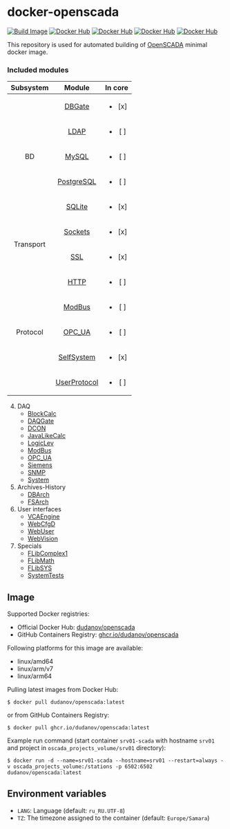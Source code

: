 # docker-openscada

[![Build Image](https://github.com/dudanov/docker-openscada/actions/workflows/build.yml/badge.svg)](https://github.com/dudanov/docker-openscada/actions/workflows/build.yml)
[![Docker Hub](https://ghcr-badge.egpl.dev/dudanov/openscada/size?label=Image%20Size&color=dodgerblue)](https://github.com/users/dudanov/packages/container/package/openscada)
[![Docker Hub](https://ghcr-badge.egpl.dev/dudanov/openscada/latest_tag?trim=major&label=GitHub%20Version&color=dodgerblue)](https://github.com/users/dudanov/packages/container/package/openscada)
[![Docker Hub](https://img.shields.io/docker/v/dudanov/openscada?label=Docker%20Hub%20Version&color=dodgerblue)](https://hub.docker.com/r/dudanov/openscada)
[![Docker Hub](https://img.shields.io/docker/stars/dudanov/openscada?label=Docker%20Hub%20Stars&color=dodgerblue)](https://hub.docker.com/r/dudanov/openscada)

This repository is used for automated building of [OpenSCADA](http://oscada.org) minimal docker image.

### Included modules
<table>
    <thead align="center">
        <tr>
            <th align="center">Subsystem</th>
            <th align="center">Module</th>
            <th align="center">In core</th>
        </tr>
    </thead>
    <tbody align="center">
        <tr>
            <td rowspan=5>BD</td>
            <td><a href="http://oscada.org/wiki/Special:MyLanguage/Modules/DBGate">DBGate</a></td>
            <td><ul><li>[x] </li></ul></td>
        </tr>
        <tr>
            <td><a href="http://oscada.org/wiki/Special:MyLanguage/Modules/LDAP">LDAP</a></td>
            <td><ul><li>[ ] </li></ul></td>
        </tr>
        <tr>
            <td><a href="http://oscada.org/wiki/Special:MyLanguage/Modules/MySQL">MySQL</a></td>
            <td><ul><li>[ ] </li></ul></td>
        </tr>
        <tr>
            <td><a href="http://oscada.org/wiki/Special:MyLanguage/Modules/PostgreSQL">PostgreSQL</a></td>
            <td><ul><li>[ ] </li></ul></td>
        </tr>
        <tr>
            <td><a href="http://oscada.org/wiki/Special:MyLanguage/Modules/SQLite">SQLite</a></td>
            <td><ul><li>[x] </li></ul></td>
        </tr>
        <tr>
            <td rowspan=2>Transport</td>
            <td><a href="http://oscada.org/wiki/Special:MyLanguage/Modules/Sockets">Sockets</a></td>
            <td><ul><li>[x] </li></ul></td>
        </tr>
        <tr>
            <td><a href="http://oscada.org/wiki/Special:MyLanguage/Modules/SSL">SSL</a></td>
            <td><ul><li>[x] </li></ul></td>
        </tr>
        <tr>
            <td rowspan=5>Protocol</td>
            <td><a href="http://oscada.org/wiki/Special:MyLanguage/Modules/HTTP">HTTP</a></td>
            <td><ul><li>[ ] </li></ul></td>
        </tr>
        <tr>
            <td><a href="http://oscada.org/wiki/Special:MyLanguage/Modules/ModBus">ModBus</a></td>
            <td><ul><li>[ ] </li></ul></td>
        </tr>
        <tr>
            <td><a href="http://oscada.org/wiki/Special:MyLanguage/Modules/OPC_UA">OPC_UA</a></td>
            <td><ul><li>[ ] </li></ul></td>
        </tr>
        <tr>
            <td><a href="http://oscada.org/wiki/Special:MyLanguage/Modules/SelfSystem">SelfSystem</a></td>
            <td><ul><li>[x] </li></ul></td>
        </tr>
        <tr>
            <td><a href="http://oscada.org/wiki/Special:MyLanguage/Modules/UserProtocol">UserProtocol</a></td>
            <td><ul><li>[ ] </li></ul></td>
        </tr>
    </tbody>
</table>

4. DAQ
   * [BlockCalc](http://oscada.org/wiki/Special:MyLanguage/Modules/BlockCalc)
   * [DAQGate](http://oscada.org/wiki/Special:MyLanguage/Modules/DAQGate)
   * [DCON](http://oscada.org/wiki/Special:MyLanguage/Modules/DCON)
   * [JavaLikeCalc](http://oscada.org/wiki/Special:MyLanguage/Modules/JavaLikeCalc)
   * [LogicLev](http://oscada.org/wiki/Special:MyLanguage/Modules/LogicLev)
   * [ModBus](http://oscada.org/wiki/Special:MyLanguage/Modules/ModBus)
   * [OPC_UA](http://oscada.org/wiki/Special:MyLanguage/Modules/OPC_UA)
   * [Siemens](http://oscada.org/wiki/Special:MyLanguage/Modules/Siemens)
   * [SNMP](http://oscada.org/wiki/Special:MyLanguage/Modules/SNMP)
   * [System](http://oscada.org/wiki/Special:MyLanguage/Modules/System)
5. Archives-History
   * [DBArch](http://oscada.org/wiki/Special:MyLanguage/Modules/DBArch)
   * [FSArch](http://oscada.org/wiki/Special:MyLanguage/Modules/FSArch)
6. User interfaces
   * [VCAEngine](http://oscada.org/wiki/Special:MyLanguage/Modules/VCAEngine)
   * [WebCfgD](http://oscada.org/wiki/Special:MyLanguage/Modules/WebCfgD)
   * [WebUser](http://oscada.org/wiki/Special:MyLanguage/Modules/WebUser)
   * [WebVision](http://oscada.org/wiki/Special:MyLanguage/Modules/WebVision)
7. Specials
   * [FLibComplex1](http://oscada.org/wiki/Special:MyLanguage/Modules/FLibComplex1)
   * [FLibMath](http://oscada.org/wiki/Special:MyLanguage/Modules/FLibMath)
   * [FLibSYS](http://oscada.org/wiki/Special:MyLanguage/Modules/FLibSYS)
   * [SystemTests](http://oscada.org/wiki/Special:MyLanguage/Modules/SystemTests)

## Image

Supported Docker registries:
- Official Docker Hub: [dudanov/openscada](https://hub.docker.com/r/dudanov/openscada)
- GitHub Containers Registry: [ghcr.io/dudanov/openscada](https://github.com/users/dudanov/packages/container/package/openscada)

Following platforms for this image are available:
- linux/amd64
- linux/arm/v7
- linux/arm64

Pulling latest images from Docker Hub:
```console
$ docker pull dudanov/openscada:latest
```
or from GitHub Containers Registry:
```console
$ docker pull ghcr.io/dudanov/openscada:latest
```

Example run command (start container `srv01-scada` with hostname `srv01` and project in `oscada_projects_volume/srv01` directory):
```console
$ docker run -d --name=srv01-scada --hostname=srv01 --restart=always -v oscada_projects_volume:/stations -p 6502:6502 dudanov/openscada:latest
```

## Environment variables

* `LANG`: Language (default: `ru_RU.UTF-8`)
* `TZ`: The timezone assigned to the container (default: `Europe/Samara`)
